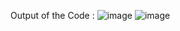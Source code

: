 Output of the Code :
![image](https://user-images.githubusercontent.com/96438261/179356740-dc2275ce-ddfa-4e27-a85c-a52e2aafdc3c.png)
![image](https://user-images.githubusercontent.com/96438261/179356792-0483947c-b3bd-42b3-8e2c-5a8b6abec629.png)
